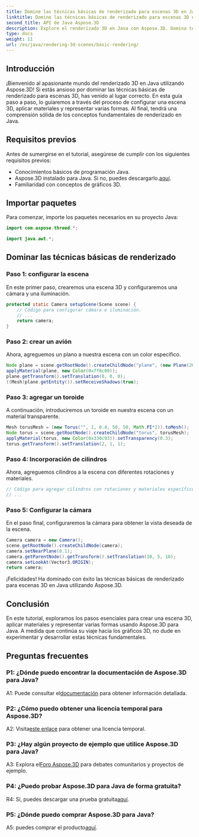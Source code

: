 ```yaml
---
title: Domine las técnicas básicas de renderizado para escenas 3D en Java
linktitle: Domine las técnicas básicas de renderizado para escenas 3D en Java
second_title: API de Java Aspose.3D
description: Explore el renderizado 3D en Java con Aspose.3D. Domina técnicas fundamentales, configura escenas y renderiza formas sin problemas. Mejore sus habilidades de programación Java en gráficos 3D.
type: docs
weight: 11
url: /es/java/rendering-3d-scenes/basic-rendering/
---
```

## Introducción

¡Bienvenido al apasionante mundo del renderizado 3D en Java utilizando Aspose.3D! Si estás ansioso por dominar las técnicas básicas de renderizado para escenas 3D, has venido al lugar correcto. En esta guía paso a paso, lo guiaremos a través del proceso de configurar una escena 3D, aplicar materiales y representar varias formas. Al final, tendrá una comprensión sólida de los conceptos fundamentales de renderizado en Java.

## Requisitos previos

Antes de sumergirse en el tutorial, asegúrese de cumplir con los siguientes requisitos previos:

- Conocimientos básicos de programación Java.
-  Aspose.3D instalado para Java. Si no, puedes descargarlo.[aquí](https://releases.aspose.com/3d/java/).
- Familiaridad con conceptos de gráficos 3D.

## Importar paquetes

Para comenzar, importe los paquetes necesarios en su proyecto Java:

```java
import com.aspose.threed.*;

import java.awt.*;
```

## Dominar las técnicas básicas de renderizado

### Paso 1: configurar la escena

En este primer paso, crearemos una escena 3D y configuraremos una cámara y una iluminación.

```java
protected static Camera setupScene(Scene scene) {
    // Código para configurar cámara e iluminación.
    // ...
    return camera;
}
```

### Paso 2: crear un avión

Ahora, agreguemos un plano a nuestra escena con un color específico.

```java
Node plane = scene.getRootNode().createChildNode("plane", (new Plane(20, 20)).toMesh());
applyMaterial(plane, new Color(0xff8c00));
plane.getTransform().setTranslation(0, 0, 0);
((Mesh)plane.getEntity()).setReceiveShadows(true);
```

### Paso 3: agregar un toroide

A continuación, introduciremos un toroide en nuestra escena con un material transparente.

```java
Mesh torusMesh = (new Torus("", 1, 0.4, 50, 50, Math.PI*2)).toMesh();
Node torus = scene.getRootNode().createChildNode("torus", torusMesh);
applyMaterial(torus, new Color(0x330c93)).setTransparency(0.3);
torus.getTransform().setTranslation(2, 1, 1);
```

### Paso 4: Incorporación de cilindros

Ahora, agreguemos cilindros a la escena con diferentes rotaciones y materiales.

```java
// Código para agregar cilindros con rotaciones y materiales específicos.
// ...
```

### Paso 5: Configurar la cámara

En el paso final, configuraremos la cámara para obtener la vista deseada de la escena.

```java
Camera camera = new Camera();
scene.getRootNode().createChildNode(camera);
camera.setNearPlane(0.1);
camera.getParentNode().getTransform().setTranslation(10, 5, 10);
camera.setLookAt(Vector3.ORIGIN);
return camera;
```

¡Felicidades! Ha dominado con éxito las técnicas básicas de renderizado para escenas 3D en Java utilizando Aspose.3D.

## Conclusión

En este tutorial, exploramos los pasos esenciales para crear una escena 3D, aplicar materiales y representar varias formas usando Aspose.3D para Java. A medida que continúa su viaje hacia los gráficos 3D, no dude en experimentar y desarrollar estas técnicas fundamentales.

## Preguntas frecuentes

### P1: ¿Dónde puedo encontrar la documentación de Aspose.3D para Java?

 A1: Puede consultar el[documentación](https://reference.aspose.com/3d/java/) para obtener información detallada.

### P2: ¿Cómo puedo obtener una licencia temporal para Aspose.3D?

 A2: Visita[este enlace](https://purchase.aspose.com/temporary-license/) para obtener una licencia temporal.

### P3: ¿Hay algún proyecto de ejemplo que utilice Aspose.3D para Java?

 A3: Explora el[Foro Aspose.3D](https://forum.aspose.com/c/3d/18) para debates comunitarios y proyectos de ejemplo.

### P4: ¿Puedo probar Aspose.3D para Java de forma gratuita?

 R4: Sí, puedes descargar una prueba gratuita[aquí](https://releases.aspose.com/).

### P5: ¿Dónde puedo comprar Aspose.3D para Java?

 A5: puedes comprar el producto[aquí](https://purchase.aspose.com/buy).